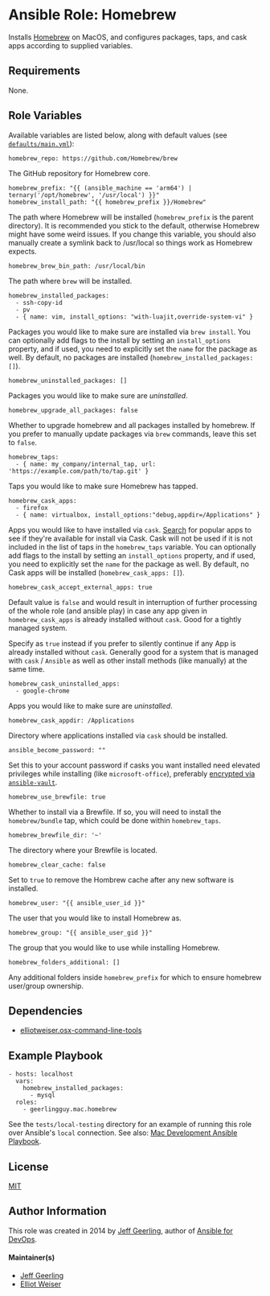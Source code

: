 # Ansible Role: Homebrew

Installs [Homebrew][homebrew] on MacOS, and configures packages, taps, and cask apps according to supplied variables.

## Requirements

None.

## Role Variables

Available variables are listed below, along with default values (see [`defaults/main.yml`](defaults/main.yml)):

    homebrew_repo: https://github.com/Homebrew/brew

The GitHub repository for Homebrew core.

    homebrew_prefix: "{{ (ansible_machine == 'arm64') | ternary('/opt/homebrew', '/usr/local') }}"
    homebrew_install_path: "{{ homebrew_prefix }}/Homebrew"

The path where Homebrew will be installed (`homebrew_prefix` is the parent directory). It is recommended you stick to the default, otherwise Homebrew might have some weird issues. If you change this variable, you should also manually create a symlink back to /usr/local so things work as Homebrew expects.

    homebrew_brew_bin_path: /usr/local/bin

The path where `brew` will be installed.

    homebrew_installed_packages:
      - ssh-copy-id
      - pv
      - { name: vim, install_options: "with-luajit,override-system-vi" }

Packages you would like to make sure are installed via `brew install`. You can optionally add flags to the install by setting an `install_options` property, and if used, you need to explicitly set the `name` for the package as well. By default, no packages are installed (`homebrew_installed_packages: []`).

    homebrew_uninstalled_packages: []

Packages you would like to make sure are _uninstalled_.

    homebrew_upgrade_all_packages: false

Whether to upgrade homebrew and all packages installed by homebrew. If you prefer to manually update packages via `brew` commands, leave this set to `false`.

    homebrew_taps:
      - { name: my_company/internal_tap, url: 'https://example.com/path/to/tap.git' }

Taps you would like to make sure Homebrew has tapped.

    homebrew_cask_apps:
      - firefox
      - { name: virtualbox, install_options:"debug,appdir=/Applications" }

Apps you would like to have installed via `cask`. [Search][caskroom] for popular apps to see if they're available for install via Cask. Cask will not be used if it is not included in the list of taps in the `homebrew_taps` variable. You can optionally add flags to the install by setting an `install_options` property, and if used, you need to explicitly set the `name` for the package as well. By default, no Cask apps will be installed (`homebrew_cask_apps: []`).

    homebrew_cask_accept_external_apps: true

Default value is `false` and would result in interruption of further processing of the whole role (and ansible play) in case any app given in `homebrew_cask_apps` is already installed without `cask`. Good for a tightly managed system.

Specify as `true` instead if you prefer to silently continue if any App is already installed without `cask`. Generally good for a system that is managed with `cask` / `Ansible` as well as other install methods (like manually) at the same time.

    homebrew_cask_uninstalled_apps:
      - google-chrome

Apps you would like to make sure are _uninstalled_.

    homebrew_cask_appdir: /Applications

Directory where applications installed via `cask` should be installed.

    ansible_become_password: ""

Set this to your account password if casks you want installed need elevated privileges while installing (like `microsoft-office`), preferably [encrypted via `ansible-vault`][link-vault-doc].

    homebrew_use_brewfile: true

Whether to install via a Brewfile. If so, you will need to install the `homebrew/bundle` tap, which could be done within `homebrew_taps`.

    homebrew_brewfile_dir: '~'

The directory where your Brewfile is located.

    homebrew_clear_cache: false

Set to `true` to remove the Hombrew cache after any new software is installed.

    homebrew_user: "{{ ansible_user_id }}"

The user that you would like to install Homebrew as.

    homebrew_group: "{{ ansible_user_gid }}"

The group that you would like to use while installing Homebrew.

    homebrew_folders_additional: []

Any additional folders inside `homebrew_prefix` for which to ensure homebrew user/group ownership.

## Dependencies

  - [elliotweiser.osx-command-line-tools][dep-osx-clt-role]

## Example Playbook

    - hosts: localhost
      vars:
        homebrew_installed_packages:
          - mysql
      roles:
        - geerlingguy.mac.homebrew

See the `tests/local-testing` directory for an example of running this role over
Ansible's `local` connection. See also:
[Mac Development Ansible Playbook][mac-dev-playbook].

## License

[MIT][link-license]

## Author Information

This role was created in 2014 by [Jeff Geerling][author-website], author of
[Ansible for DevOps][ansible-for-devops].

#### Maintainer(s)

- [Jeff Geerling](https://github.com/geerlingguy)
- [Elliot Weiser](https://github.com/elliotweiser)

[ansible-for-devops]: https://www.ansiblefordevops.com/
[author-website]: https://www.jeffgeerling.com/
[caskroom]: https://caskroom.github.io/search
[homebrew]: http://brew.sh/
[dep-osx-clt-role]: https://galaxy.ansible.com/elliotweiser/osx-command-line-tools/
[link-galaxy]: https://galaxy.ansible.com/geerlingguy/homebrew/
[link-license]: https://raw.githubusercontent.com/geerlingguy/ansible-role-homebrew/master/LICENSE
[link-gh-actions]: https://github.com/geerlingguy/ansible-role-homebrew/actions?query=workflow%3ACI
[mac-dev-playbook]: https://github.com/geerlingguy/mac-dev-playbook
[link-vault-doc]: https://docs.ansible.com/ansible/latest/user_guide/vault.html#creating-encrypted-variables
